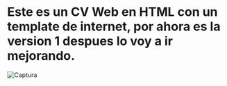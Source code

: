 # Este es un CV Web en HTML con un template de internet, por ahora es la version 1 despues lo voy a ir mejorando.

![Captura](https://user-images.githubusercontent.com/83230980/192167655-72143245-2509-4c28-85be-735398788cfe.PNG)
